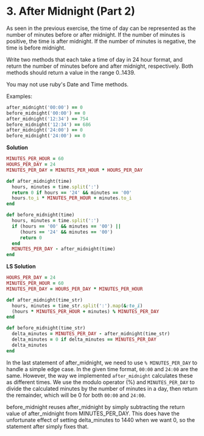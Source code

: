 # 3. After Midnight (Part 2)
As seen in the previous exercise, the time of day can be represented as the number of minutes before or after midnight. If the number of minutes is positive, the time is after midnight. If the number of minutes is negative, the time is before midnight.

Write two methods that each take a time of day in 24 hour format, and return the number of minutes before and after midnight, respectively. Both methods should return a value in the range 0..1439.

You may not use ruby's Date and Time methods.

Examples:

```ruby
after_midnight('00:00') == 0
before_midnight('00:00') == 0
after_midnight('12:34') == 754
before_midnight('12:34') == 686
after_midnight('24:00') == 0
before_midnight('24:00') == 0
```

**Solution**
```ruby
MINUTES_PER_HOUR = 60
HOURS_PER_DAY = 24
MINUTES_PER_DAY = MINUTES_PER_HOUR * HOURS_PER_DAY

def after_midnight(time)
  hours, minutes = time.split(':')
  return 0 if hours == '24' && minutes == '00'
  hours.to_i * MINUTES_PER_HOUR + minutes.to_i
end

def before_midnight(time)
  hours, minutes = time.split(':')
  if (hours == '00' && minutes == '00') ||
     (hours == '24' && minutes == '00')
     return 0
  end
  MINUTES_PER_DAY - after_midnight(time)
end
```

**LS Solution**
```ruby
HOURS_PER_DAY = 24
MINUTES_PER_HOUR = 60
MINUTES_PER_DAY = HOURS_PER_DAY * MINUTES_PER_HOUR

def after_midnight(time_str)
  hours, minutes = time_str.split(':').map(&:to_i)
  (hours * MINUTES_PER_HOUR + minutes) % MINUTES_PER_DAY
end

def before_midnight(time_str)
  delta_minutes = MINUTES_PER_DAY - after_midnight(time_str)
  delta_minutes = 0 if delta_minutes == MINUTES_PER_DAY
  delta_minutes
end
```

In the last statement of after_midnight, we need to use `% MINUTES_PER_DAY` to handle a simple edge case. In the given time format, `00:00` and `24:00` are the same. However, the way we implemented `after_midnight` calculates these as different times. We use the modulo operator (%) and `MINUTES_PER_DAY` to divide the calculated minutes by the number of minutes in a day, then return the remainder, which will be 0 for both `00:00` and `24:00`.

before_midnight reuses after_midnight by simply subtracting the return value of after_midnight from MINUTES_PER_DAY. This does have the unfortunate effect of setting delta_minutes to 1440 when we want 0, so the statement after simply fixes that.

